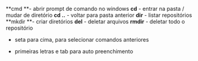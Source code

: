**cmd **- abrir prompt de comando no windows
**cd** - entrar na pasta / mudar de diretório
**cd ..** - voltar para pasta anterior
**dir** - listar repositórios
**mkdir **- criar diretórios
**del** - deletar arquivos
**rmdir** - deletar todo o repositório

- seta para cima, para selecionar comandos anteriores

- primeiras letras e tab para auto preenchimento